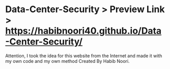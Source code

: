 # Data-Center-Security > Preview Link > https://habibnoori40.github.io/Data-Center-Security/
Attention, I took the idea for this website from the Internet and made it with my own code and my own method
Created By Habib Noori.
